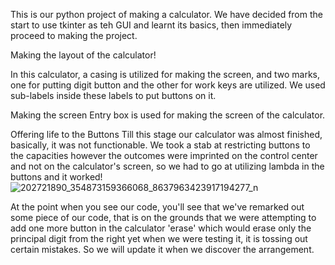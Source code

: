 This is our python project of making a calculator. We have decided from the start to use tkinter as teh GUI and learnt its basics, then immediately proceed to making the project.          

Making the layout of the calculator!

In this calculator, a casing is utilized for making the screen, and two marks, one for putting digit button and the other for work keys are utilized. 
We used sub-labels inside these labels to put buttons on it.

Making the screen
Entry box is used for making the screen of the calculator.

Offering life to the Buttons 
Till this stage our calculator was almost finished, basically, it was not functionable. We took a stab at restricting buttons to the capacities however the outcomes were imprinted on the control center and not on the calculator's screen, so we had to go at utilizing lambda in the buttons and it worked!
![202721890_354873159366068_8637963423917194277_n](https://user-images.githubusercontent.com/86189923/125077862-2d34a900-e0f4-11eb-98a4-d1b51fcbee3d.jpg)

At the point when you see our code, you'll see that we've remarked out some piece of our code, that is on the grounds that we were attempting to add one more button in the calculator 'erase' which would erase only the principal digit from the right yet when we were testing it, it is tossing out certain mistakes. So  we will update it when we discover the arrangement.
